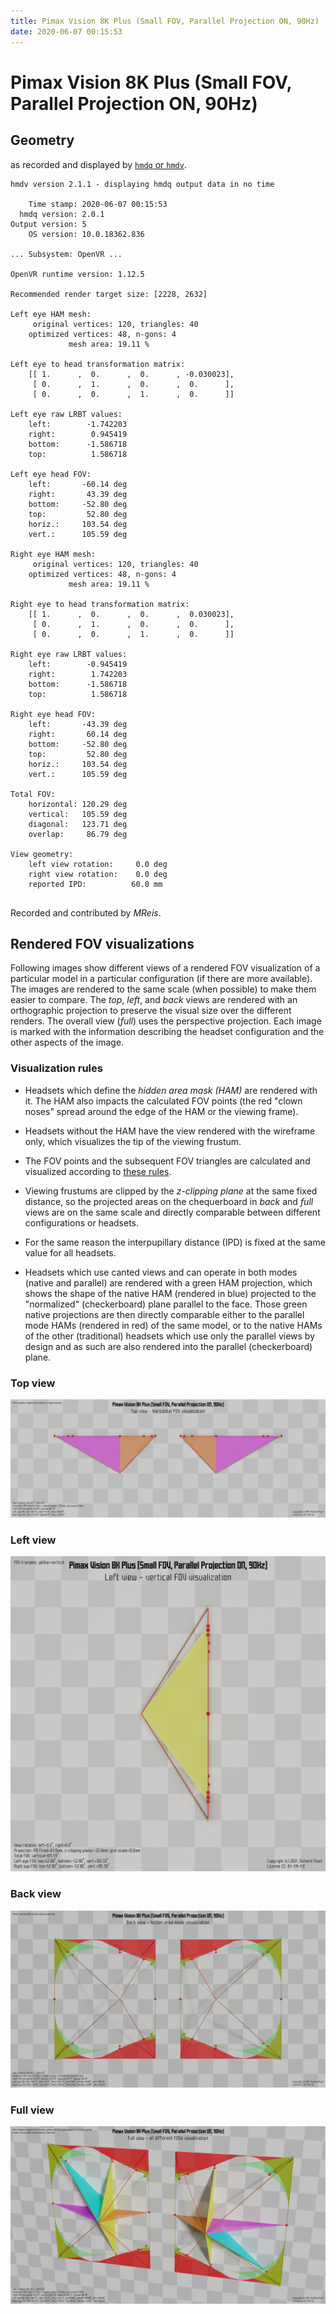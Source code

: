 ```yaml
---
title: Pimax Vision 8K Plus (Small FOV, Parallel Projection ON, 90Hz)
date: 2020-06-07 00:15:53
---
```

# Pimax Vision 8K Plus (Small FOV, Parallel Projection ON, 90Hz)

## Geometry

as recorded and displayed by [`hmdq` or `hmdv`](https://github.com/risa2000/hmdq).
```
hmdv version 2.1.1 - displaying hmdq output data in no time

    Time stamp: 2020-06-07 00:15:53
  hmdq version: 2.0.1
Output version: 5
    OS version: 10.0.18362.836

... Subsystem: OpenVR ...

OpenVR runtime version: 1.12.5

Recommended render target size: [2228, 2632]

Left eye HAM mesh:
     original vertices: 120, triangles: 40
    optimized vertices: 48, n-gons: 4
             mesh area: 19.11 %

Left eye to head transformation matrix:
    [[ 1.      ,  0.      ,  0.      , -0.030023],
     [ 0.      ,  1.      ,  0.      ,  0.      ],
     [ 0.      ,  0.      ,  1.      ,  0.      ]]

Left eye raw LRBT values:
    left:        -1.742203
    right:        0.945419
    bottom:      -1.586718
    top:          1.586718

Left eye head FOV:
    left:       -60.14 deg
    right:       43.39 deg
    bottom:     -52.80 deg
    top:         52.80 deg
    horiz.:     103.54 deg
    vert.:      105.59 deg

Right eye HAM mesh:
     original vertices: 120, triangles: 40
    optimized vertices: 48, n-gons: 4
             mesh area: 19.11 %

Right eye to head transformation matrix:
    [[ 1.      ,  0.      ,  0.      ,  0.030023],
     [ 0.      ,  1.      ,  0.      ,  0.      ],
     [ 0.      ,  0.      ,  1.      ,  0.      ]]

Right eye raw LRBT values:
    left:        -0.945419
    right:        1.742203
    bottom:      -1.586718
    top:          1.586718

Right eye head FOV:
    left:       -43.39 deg
    right:       60.14 deg
    bottom:     -52.80 deg
    top:         52.80 deg
    horiz.:     103.54 deg
    vert.:      105.59 deg

Total FOV:
    horizontal: 120.29 deg
    vertical:   105.59 deg
    diagonal:   123.71 deg
    overlap:     86.79 deg

View geometry:
    left view rotation:     0.0 deg
    right view rotation:    0.0 deg
    reported IPD:          60.0 mm


```
Recorded and contributed by _MReis_.

## Rendered FOV visualizations

Following images show different views of a rendered FOV visualization of a
particular model in a particular configuration (if there are more available).
The images are rendered to the same scale (when possible) to make them easier
to compare. The _top_, _left_, and _back_ views are rendered with an
orthographic projection to preserve the visual size over the different renders.
The overall view (_full_) uses the perspective projection. Each image is marked
with the information describing the headset configuration and the other aspects
of the image.

### Visualization rules

* Headsets which define the _hidden area mask (HAM)_ are rendered with it. The
  HAM also impacts the calculated FOV points (the red "clown noses" spread
  around the edge of the HAM or the viewing frame).

* Headsets without the HAM have the view rendered with the wireframe only, which
  visualizes the tip of the viewing frustum.

* The FOV points and the subsequent FOV triangles are calculated and visualized
  according to [these
  rules](https://risa2000.github.io/vrdocs/docs/hmd_fov_calculation).

* Viewing frustums are clipped by the _z-clipping plane_ at the same fixed
  distance, so the projected areas on the chequerboard in _back_ and _full_
  views are on the same scale and directly comparable between different
  configurations or headsets.

* For the same reason the interpupillary distance (IPD) is fixed at the same
  value for all headsets.

* Headsets which use canted views and can operate in both modes (native and
  parallel) are rendered with a green HAM projection, which shows the shape of
  the native HAM (rendered in blue) projected to the "normalized"
  (checkerboard) plane parallel to the face. Those green native projections are
  then directly comparable either to the parallel mode HAMs (rendered in red)
  of the same model, or to the native HAMs of the other (traditional) headsets
  which use only the parallel views by design and as such are also rendered
  into the parallel (checkerboard) plane.

### Top view
[![Pimax Vision 8K Plus (Small FOV, Parallel Projection ON, 90Hz) - top view](../images/PimaxVision8KPlus_Small_PP_R90_top.dmx.png)](../images/PimaxVision8KPlus_Small_PP_R90_top.dmx.png)

### Left view
[![Pimax Vision 8K Plus (Small FOV, Parallel Projection ON, 90Hz) - left view](../images/PimaxVision8KPlus_Small_PP_R90_left.dmx.png)](../images/PimaxVision8KPlus_Small_PP_R90_left.dmx.png)

### Back view
[![Pimax Vision 8K Plus (Small FOV, Parallel Projection ON, 90Hz) - back view](../images/PimaxVision8KPlus_Small_PP_R90_back.dmx.png)](../images/PimaxVision8KPlus_Small_PP_R90_back.dmx.png)

### Full view
[![Pimax Vision 8K Plus (Small FOV, Parallel Projection ON, 90Hz) - full view](../images/PimaxVision8KPlus_Small_PP_R90_over.dmx.png)](../images/PimaxVision8KPlus_Small_PP_R90_over.dmx.png)

